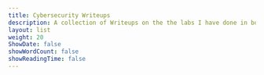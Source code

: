 ```yaml
---
title: Cybersecurity Writeups
description: A collection of Writeups on the the labs I have done in both Red Team side and Blue Team side.
layout: list
weight: 20
ShowDate: false
showWordCount: false
showReadingTime: false
---
```





